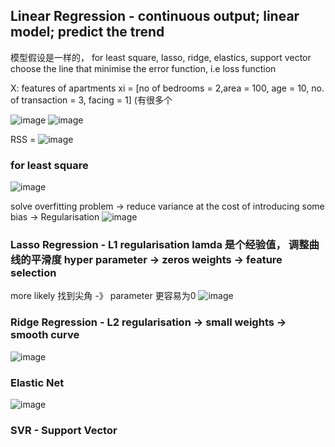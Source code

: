 ## Linear Regression - continuous output; linear model; predict the trend
模型假设是一样的， for least square, lasso, ridge, elastics, support vector
choose the line that minimise the error function, i.e loss function 

X: features of apartments xi = [no of bedrooms = 2,area = 100, age = 10, no. of transaction = 3, facing = 1] (有很多个

![image](https://user-images.githubusercontent.com/90355504/144762286-d72dcc55-12f1-4796-93df-cff189ecc8dc.png)
![image](https://user-images.githubusercontent.com/90355504/144762300-2869edb1-23f2-42cc-a009-27a34726fae9.png)

RSS = ![image](https://user-images.githubusercontent.com/90355504/144762452-a318892e-efee-4da2-9b9c-fd20b5248f93.png)
 ### for least square
![image](https://user-images.githubusercontent.com/90355504/144762257-12eecd84-03ee-4f5b-af99-f21c131d9eea.png)

solve overfitting problem -> reduce variance at the cost of introducing some bias -> Regularisation 
![image](https://user-images.githubusercontent.com/90355504/144763306-72e220f5-4f14-46b9-8d75-37918159da7f.png)

### Lasso Regression - L1 regularisation lamda  是个经验值， 调整曲线的平滑度 hyper parameter -> zeros weights -> feature selection 
more likely 找到尖角 -》 parameter 更容易为0
![image](https://user-images.githubusercontent.com/90355504/144762518-f8535303-9e02-4bd1-ae38-aa89b746fabd.png)
### Ridge Regression - L2 regularisation -> small weights -> smooth curve 
![image](https://user-images.githubusercontent.com/90355504/144762785-a55b088f-6de7-443a-942c-1697225d30a0.png)
### Elastic Net 
![image](https://user-images.githubusercontent.com/90355504/144763074-2a3761df-3c43-4af6-ace6-e4368a6fcbca.png)


### SVR - Support Vector 

